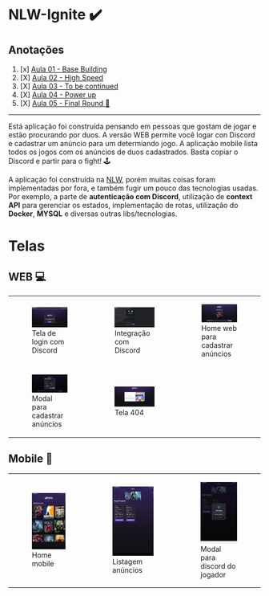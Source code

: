# NLW-Ignite :heavy_check_mark:

## Anotações

1. [x] [Aula 01 - Base Building](aula01)
2. [X] [Aula 02 - High Speed](aula02)
3. [X] [Aula 03 - To be continued](aula03)
4. [X] [Aula 04 - Power up](aula04)
5. [X] [Aula 05 - Final Round :rocket:](aula05)

----
Está aplicação foi construída pensando em pessoas que gostam de jogar e estão procurando por duos. A versão WEB permite você
logar con Discord e cadastrar um anúncio para um determiando jogo. A aplicação mobile lista todos os jogos com os anúncios de duos 
cadastrados. Basta copiar o Discord e partir para o fight! :joystick:

A aplicação foi construída na [NLW](https://www.rocketseat.com.br/), porém muitas coisas foram implementadas por fora, e também fugir um pouco das tecnologias usadas. 
Por exemplo, a parte de **autenticação com Discord**, 
utilização de **context API** para gerenciar os estados, implementação de rotas, utilização do **Docker**, **MYSQL** e diversas outras libs/tecnologias.
# Telas

## WEB 	:computer:

<table>
  <tr>
    <td>
      <figure>
        <img src="prints/1_LOGIN.png" />
        <figcaption>Tela de login com Discord</figcaption>
      </figure>
    </td>
    <td>
      <figure>
        <img src="prints/2_LOGIN_DISCORD.png" />
        <figcaption>Integração com Discord</figcaption>
      </figure>
    </td>
    <td>
      <figure>
        <img src="prints/3_HOME.png" />
        <figcaption>Home web para cadastrar anúncios</figcaption>
      </figure>
    </td>
  </tr>
  <tr>
    <td>
      <figure>
        <img src="prints/4_MODAL_CADASTRO.png" />
        <figcaption>Modal para cadastrar anúncios</figcaption>
      </figure>
    </td>
    <td>
      <figure>
        <img src="prints/8_NOT404.png" />
        <figcaption>Tela 404</figcaption>
      </figure>
    </td>
  </tr>
</table>


## Mobile :iphone:
<table>
  <tr>
    <td>
      <figure>
        <img src="prints/5_HOME_MOBILE.png" />
        <figcaption>Home mobile</figcaption>
      </figure>
    </td>
    <td>
      <figure>
        <img src="prints/6_ANUNCIOS_MOBILE.png" />
        <figcaption>Listagem anúncios</figcaption>
      </figure>
    </td>
    <td>
      <figure>
        <img src="prints/7_MODAL_MOBILE.png" />
        <figcaption>Modal para discord do jogador</figcaption>
      </figure>
    </td>
  </tr>
</table>
